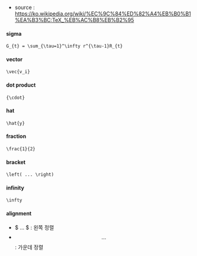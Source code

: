 - source : https://ko.wikipedia.org/wiki/%EC%9C%84%ED%82%A4%EB%B0%B1%EA%B3%BC:TeX_%EB%AC%B8%EB%B2%95
#### sigma
```
G_{t} = \sum_{\tau=1}^\infty r^{\tau-1}R_{t}
```
#### vector
```
\vec{v_i}
```
#### dot product
```
{\cdot}
```
#### hat
```
\hat{y}
```
#### fraction
```
\frac{1}{2}
```
#### bracket
```
\left( ... \right)
```
#### infinity
```
\infty
```
#### alignment
- $ ... $ : 왼쪽 정렬
- $$ ... $$ : 가운데 정렬
